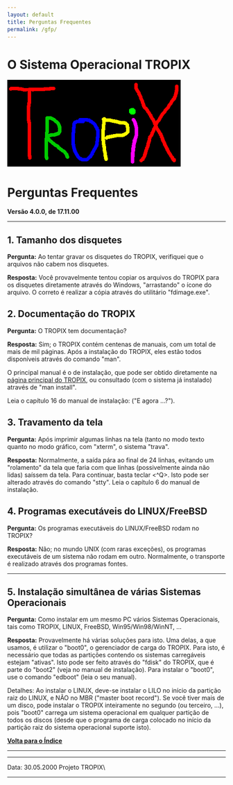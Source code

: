 ```yaml
---
layout: default 
title: Perguntas Frequentes 
permalink: /gfp/
---
```


# O Sistema Operacional TROPIX

![Tropix](./tropix.gif)

Perguntas Frequentes
==================== 
**Versão 4.0.0, de 17.11.00**

------------------------------------------------------------------------
## 1. Tamanho dos disquetes

**Pergunta:** Ao tentar gravar os disquetes do TROPIX, verifiquei que o
arquivos não cabem nos disquetes.

**Resposta:** Você provavelmente tentou copiar os arquivos do TROPIX
para os disquetes diretamente através do Windows, \"arrastando\" o ícone
do arquivo. O correto é realizar a cópia através do utilitário
\"fdimage.exe\".

## 2. Documentação do TROPIX

**Pergunta:** O TROPIX tem documentação?

**Resposta:** Sim; o TROPIX contém centenas de manuais, com um total de
mais de mil páginas. Após a instalação do TROPIX, eles estão todos
disponíveis através do comando \"man\".

O principal manual é o de instalação, que pode ser obtido diretamente na
[página principal do TROPIX](index.html#manual), ou consultado (com o
sistema já instalado) através de \"man install\".

Leia o capítulo 16 do manual de instalação: (\"E agora \...?\").

## 3. Travamento da tela

**Pergunta:** Após imprimir algumas linhas na tela (tanto no modo texto
quanto no modo gráfico, com \"xterm\", o sistema \"trava\".

**Resposta:** Normalmente, a saída pára ao final de 24 linhas, evitando
um \"rolamento\" da tela que faria com que linhas (possivelmente ainda
não lidas) saíssem da tela. Para continuar, basta teclar \<\^Q\>. Isto
pode ser alterado através do comando \"stty\". Leia o capítulo 6 do
manual de instalação.


## 4. Programas executáveis do LINUX/FreeBSD

**Pergunta:** Os programas executáveis do LINUX/FreeBSD rodam no TROPIX?

**Resposta:** Não; no mundo UNIX (com raras exceções), os programas
executáveis de um sistema não rodam em outro. Normalmente, o transporte
é realizado através dos programas fontes.

------------------------------------------------------------------------

## 5. Instalação simultânea de várias Sistemas Operacionais

**Pergunta:** Como instalar em um mesmo PC vários Sistemas Operacionais,
tais como TROPIX, LINUX, FreeBSD, Win95/Win98/WinNT, \...

**Resposta:** Provavelmente há várias soluções para isto. Uma delas, a
que usamos, é utilizar o \"boot0\", o gerenciador de carga do TROPIX.
Para isto, é necessário que todas as partições contendo os sistemas
carregáveis estejam \"ativas\". Isto pode ser feito através do \"fdisk\"
do TROPIX, que é parte do \"boot2\" (veja no manual de instalação). Para
instalar o \"boot0\", use o comando \"edboot\" (leia o seu manual).

Detalhes: Ao instalar o LINUX, deve-se instalar o LILO no início da
partição raiz do LINUX, e NÃO no MBR (\"master boot record\"). Se você
tiver mais de um disco, pode instalar o TROPIX inteiramente no segundo
(ou terceiro, \...), pois \"boot0\" carrega um sistema operacional em
qualquer partição de todos os discos (desde que o programa de carga
colocado no início da partição raiz do sistema operacional suporte
isto).

**[Volta para o Índice](index.html)**

------------------------------------------------------------------------

  ----------------------------------- -----------------------------------
  Data: 30.05.2000                    Projeto TROPIX\

  ----------------------------------- -----------------------------------
